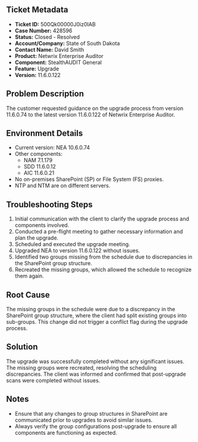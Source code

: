 ## Ticket Metadata
- **Ticket ID:** 500Qk00000J0iz0IAB
- **Case Number:** 428596
- **Status:** Closed - Resolved
- **Account/Company:** State of South Dakota
- **Contact Name:** David Smith
- **Product:** Netwrix Enterprise Auditor
- **Component:** StealthAUDIT General
- **Feature:** Upgrade
- **Version:** 11.6.0.122

## Problem Description
The customer requested guidance on the upgrade process from version 11.6.0.74 to the latest version 11.6.0.122 of Netwrix Enterprise Auditor.

## Environment Details
- Current version: NEA 10.6.0.74
- Other components:
  - NAM 7.1.179
  - SDD 11.6.0.12
  - AIC 11.6.0.21
- No on-premises SharePoint (SP) or File System (FS) proxies.
- NTP and NTM are on different servers.

## Troubleshooting Steps
1. Initial communication with the client to clarify the upgrade process and components involved.
2. Conducted a pre-flight meeting to gather necessary information and plan the upgrade.
3. Scheduled and executed the upgrade meeting.
4. Upgraded NEA to version 11.6.0.122 without issues.
5. Identified two groups missing from the schedule due to discrepancies in the SharePoint group structure.
6. Recreated the missing groups, which allowed the schedule to recognize them again.

## Root Cause
The missing groups in the schedule were due to a discrepancy in the SharePoint group structure, where the client had split existing groups into sub-groups. This change did not trigger a conflict flag during the upgrade process.

## Solution
The upgrade was successfully completed without any significant issues. The missing groups were recreated, resolving the scheduling discrepancies. The client was informed and confirmed that post-upgrade scans were completed without issues.

## Notes
- Ensure that any changes to group structures in SharePoint are communicated prior to upgrades to avoid similar issues.
- Always verify the group configurations post-upgrade to ensure all components are functioning as expected.